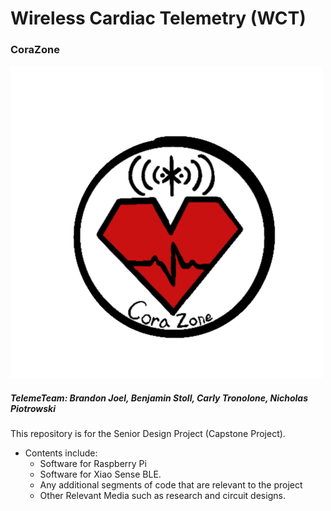# Wireless Cardiac Telemetry (WCT)
### CoraZone
![CoraZone Logo - An ECG segment on a heart background.](https://github.com/BenStoll/WCT/blob/main/AdditionalMedia/CoraZoneLogo.png)
##### TelemeTeam: Brandon Joel, Benjamin Stoll, Carly Tronolone, Nicholas Piotrowski
This repository is for the Senior Design Project (Capstone Project).
* Contents include:
  * Software for Raspberry Pi
  * Software for Xiao Sense BLE.
  * Any additional segments of code that are relevant to the project
  * Other Relevant Media such as research and circuit designs.
